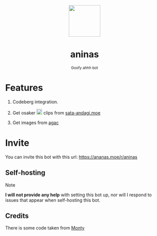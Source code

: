<div align="center">
  <img src="https://github.com/user-attachments/assets/6548bc2a-0b46-45b4-92ed-aaba555aacdb" width="100">
  
  # aninas
  <sub>Goofy ahhh bot</sub>

</div>

# Features
1. Codeberg integration.

2. Get osaker <img width="18px" src="https://github.com/user-attachments/assets/9cde3a92-ba13-4bb3-b020-d1a9f7d57add"> clips from [sata-andagi.moe](https://sata-andagi.moe)

3. Get images from [agac](https://github.com/THEGOLDENPRO/anime-girls-and-computers)

# Invite
You can invite this bot with this url: https://ananas.moe/r/aninas

## Self-hosting
> [!NOTE]
> **I will not provide any help** with setting this bot up, nor will I respond to issues that appear when self-hosting this bot.

## Credits
There is some code taken from [Monty](https://github.com/onerandomusername/monty-python)
